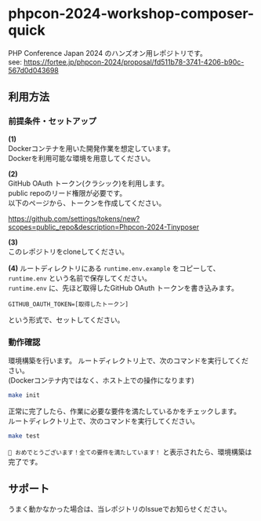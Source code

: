 # phpcon-2024-workshop-composer-quick

PHP Conference Japan 2024 のハンズオン用レポジトリです。  
see: https://fortee.jp/phpcon-2024/proposal/fd511b78-3741-4206-b90c-567d0d043698

## 利用方法
### 前提条件・セットアップ
**(1)**  
Dockerコンテナを用いた開発作業を想定しています。  
Dockerを利用可能な環境を用意してください。  

**(2)**      
GitHub OAuth トークン(クラシック)を利用します。  
public repoのリード権限が必要です。  
以下のページから、トークンを作成してください。

https://github.com/settings/tokens/new?scopes=public_repo&description=Phpcon-2024-Tinyposer

**(3)**  
このレポジトリをcloneしてください。

**(4)**
ルートディレクトリにある `runtime.env.example` をコピーして、 `runtime.env` という名前で保存してください。  
`runtime.env` に、先ほど取得したGitHub OAuth トークンを書き込みます。  
```
GITHUB_OAUTH_TOKEN=[取得したトークン]
```
という形式で、セットしてください。

### 動作確認
環境構築を行います。
ルートディレクトリ上で、次のコマンドを実行してください。  
(Dockerコンテナ内ではなく、ホスト上での操作になります)

```sh
make init
```

正常に完了したら、作業に必要な要件を満たしているかをチェックします。  
ルートディレクトリ上で、次のコマンドを実行してください。

```sh
make test
```

`💯 おめでとうございます！全ての要件を満たしています！` と表示されたら、環境構築は完了です。

## サポート
うまく動かなかった場合は、当レポジトリのIssueでお知らせください。
